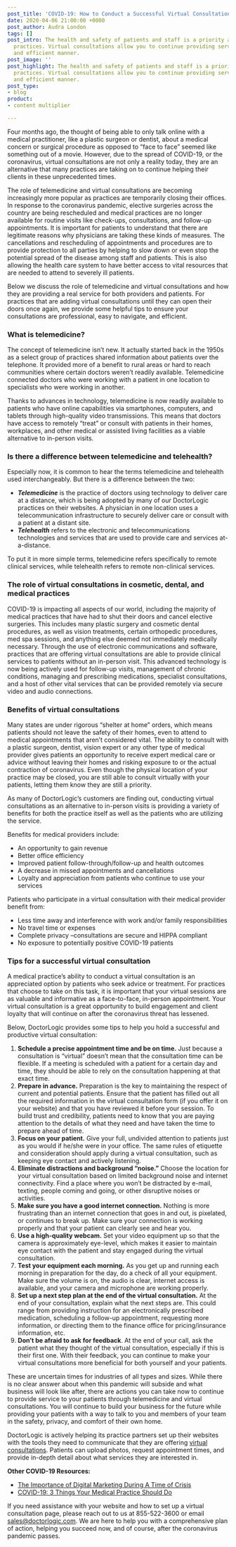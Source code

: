 ```yaml
---
post_title: 'COVID-19: How to Conduct a Successful Virtual Consultation'
date: 2020-04-06 21:00:00 +0000
post_author: Audra London
tags: []
post_intro: The health and safety of patients and staff is a priority among medical
  practices. Virtual consultations allow you to continue providing service in a private
  and efficient manner.
post_image: ''
post_highlight: The health and safety of patients and staff is a priority among medical
  practices. Virtual consultations allow you to continue providing service in a private
  and efficient manner.
post_type:
- blog
product:
- content multiplier

---
```

Four months ago, the thought of being able to only talk online with a medical practitioner, like a plastic surgeon or dentist, about a medical concern or surgical procedure as opposed to “face to face” seemed like something out of a movie. However, due to the spread of COVID-19, or the coronavirus, virtual consultations are not only a reality today, they are an alternative that many practices are taking on to continue helping their clients in these unprecedented times.

The role of telemedicine and virtual consultations are becoming increasingly more popular as practices are temporarily closing their offices. In response to the coronavirus pandemic, elective surgeries across the country are being rescheduled and medical practices are no longer available for routine visits like check-ups, consultations, and follow-up appointments. It is important for patients to understand that there are legitimate reasons why physicians are taking these kinds of measures. The cancellations and rescheduling of appointments and procedures are to provide protection to all parties by helping to slow down or even stop the potential spread of the disease among staff and patients. This is also allowing the health care system to have better access to vital resources that are needed to attend to severely ill patients.

Below we discuss the role of telemedicine and virtual consultations and how they are providing a real service for both providers and patients. For practices that are adding virtual consultations until they can open their doors once again, we provide some helpful tips to ensure your consultations are professional, easy to navigate, and efficient.

### **What is telemedicine?**

The concept of telemedicine isn’t new. It actually started back in the 1950s as a select group of practices shared information about patients over the telephone. It provided more of a benefit to rural areas or hard to reach communities where certain doctors weren’t readily available. Telemedicine connected doctors who were working with a patient in one location to specialists who were working in another.

Thanks to advances in technology, telemedicine is now readily available to patients who have online capabilities via smartphones, computers, and tablets through high-quality video transmissions. This means that doctors have access to remotely “treat” or consult with patients in their homes, workplaces, and other medical or assisted living facilities as a viable alternative to in-person visits.

### **Is there a difference between telemedicine and telehealth?**

Especially now, it is common to hear the terms telemedicine and telehealth used interchangeably. But there is a difference between the two:

* **_Telemedicine_** is the practice of doctors using technology to deliver care at a distance, which is being adopted by many of our DoctorLogic practices on their websites. A physician in one location uses a telecommunication infrastructure to securely deliver care or consult with a patient at a distant site.
* **_Telehealth_** refers to the electronic and telecommunications technologies and services that are used to provide care and services at-a-distance.

To put it in more simple terms, telemedicine refers specifically to remote clinical services, while telehealth refers to remote non-clinical services.

### **The role of virtual consultations in cosmetic, dental, and medical practices**

COVID-19 is impacting all aspects of our world, including the majority of medical practices that have had to shut their doors and cancel elective surgeries. This includes many plastic surgery and cosmetic dental procedures, as well as vision treatments, certain orthopedic procedures, med spa sessions, and anything else deemed not immediately medically necessary. Through the use of electronic communications and software, practices that are offering virtual consultations are able to provide clinical services to patients without an in-person visit. This advanced technology is now being actively used for follow-up visits, management of chronic conditions, managing and prescribing medications, specialist consultations, and a host of other vital services that can be provided remotely via secure video and audio connections.

### **Benefits of virtual consultations**

Many states are under rigorous “shelter at home” orders, which means patients should not leave the safety of their homes, even to attend to medical appointments that aren’t considered vital. The ability to consult with a plastic surgeon, dentist, vision expert or any other type of medical provider gives patients an opportunity to receive expert medical care or advice without leaving their homes and risking exposure to or the actual contraction of coronavirus. Even though the physical location of your practice may be closed, you are still able to consult virtually with your patients, letting them know they are still a priority.

As many of DoctorLogic’s customers are finding out, conducting virtual consultations as an alternative to in-person visits is providing a variety of benefits for both the practice itself as well as the patients who are utilizing the service.

Benefits for medical providers include:

* An opportunity to gain revenue
* Better office efficiency
* Improved patient follow-through/follow-up and health outcomes
* A decrease in missed appointments and cancellations
* Loyalty and appreciation from patients who continue to use your services

Patients who participate in a virtual consultation with their medical provider benefit from:

* Less time away and interference with work and/or family responsibilities
* No travel time or expenses
* Complete privacy –consultations are secure and HIPPA compliant
* No exposure to potentially positive COVID-19 patients

### **Tips for a successful virtual consultation**

A medical practice’s ability to conduct a virtual consultation is an appreciated option by patients who seek advice or treatment. For practices that choose to take on this task, it is important that your virtual sessions are as valuable and informative as a face-to-face, in-person appointment. Your virtual consultation is a great opportunity to build engagement and client loyalty that will continue on after the coronavirus threat has lessened.

Below, DoctorLogic provides some tips to help you hold a successful and productive virtual consultation:

1. **Schedule a precise appointment time and be on time.** Just because a consultation is “virtual” doesn’t mean that the consultation time can be flexible. If a meeting is scheduled with a patient for a certain day and time, they should be able to rely on the consultation happening at that exact time.
2. **Prepare in advance.** Preparation is the key to maintaining the respect of current and potential patients. Ensure that the patient has filled out all the required information in the virtual consultation form (if you offer it on your website) and that you have reviewed it before your session. To build trust and credibility, patients need to know that you are paying attention to the details of what they need and have taken the time to prepare ahead of time.
3. **Focus on your patient.** Give your full, undivided attention to patients just as you would if he/she were in your office. The same rules of etiquette and consideration should apply during a virtual consultation, such as keeping eye contact and actively listening.
4. **Eliminate distractions and background “noise.”** Choose the location for your virtual consultation based on limited background noise and internet connectivity. Find a place where you won’t be distracted by e-mail, texting, people coming and going, or other disruptive noises or activities.
5. **Make sure you have a good internet connection.** Nothing is more frustrating than an internet connection that goes in and out, is pixelated, or continues to break up. Make sure your connection is working properly and that your patient can clearly see and hear you.
6. **Use a high-quality webcam.** Set your video equipment up so that the camera is approximately eye-level, which makes it easier to maintain eye contact with the patient and stay engaged during the virtual consultation.
7. **Test your equipment each morning.** As you get up and running each morning in preparation for the day, do a check of all your equipment. Make sure the volume is on, the audio is clear, internet access is available, and your camera and microphone are working properly.
8. **Set up a next step plan at the end of the virtual consultation.** At the end of your consultation, explain what the next steps are. This could range from providing instruction for an electronically prescribed medication, scheduling a follow-up appointment, requesting more information, or directing them to the finance office for pricing/insurance information, etc.
9. **Don’t be afraid to ask for feedback**. At the end of your call, ask the patient what they thought of the virtual consultation, especially if this is their first one. With their feedback, you can continue to make your virtual consultations more beneficial for both yourself and your patients.

These are uncertain times for industries of all types and sizes. While there is no clear answer about when this pandemic will subside and what business will look like after, there are actions you can take now to continue to provide service to your patients through telemedicine and virtual consultations. You will continue to build your business for the future while providing your patients with a way to talk to you and members of your team in the safety, privacy, and comfort of their own home.

DoctorLogic is actively helping its practice partners set up their websites with the tools they need to communicate that they are offering [virtual consultations](https://vipplasticsurgery.com/virtual-consultations). Patients can upload photos, request appointment times, and provide in-depth detail about what services they are interested in.

**Other COVID-19 Resources:**

* [The Importance of Digital Marketing During A Time of Crisis](https://doctorlogic.com/blog/2020-03-26-covid-19-the-importance-of-digital-marketing-during-a-time-of-crisis.html)
* [COVID-19: 3 Things Your Medical Practice Should Do](https://doctorlogic.com/blog/2020-03-19covid-3-things-your-medical-practice.html)

If you need assistance with your website and how to set up a virtual consultation page, please reach out to us at 855-522-3600 or email [sales@doctorlogic.com](mailto:sales@doctorlogic.com). We are here to help you with a comprehensive plan of action, helping you succeed now, and of course, after the coronavirus pandemic passes.